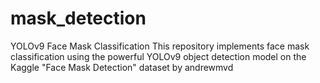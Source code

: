 # mask_detection
YOLOv9 Face Mask Classification This repository implements face mask classification using the powerful YOLOv9 object detection model on the Kaggle "Face Mask Detection" dataset by andrewmvd 
